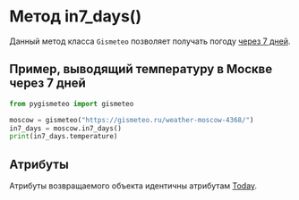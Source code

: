 # Метод in7_days()

Данный метод класса `Gismeteo` позволяет получать погоду [через 7 дней](https://gismeteo.ru/weather-moscow-4368/7-day/).

## Пример, выводящий температуру в Москве через 7 дней

```python
from pygismeteo import gismeteo

moscow = gismeteo("https://gismeteo.ru/weather-moscow-4368/")
in7_days = moscow.in7_days()
print(in7_days.temperature)
```

## Атрибуты

Атрибуты возвращаемого объекта идентичны атрибутам [Today](today.md).
